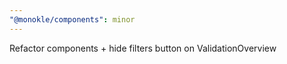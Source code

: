 ```yaml
---
"@monokle/components": minor
---
```


Refactor components + hide filters button on ValidationOverview
